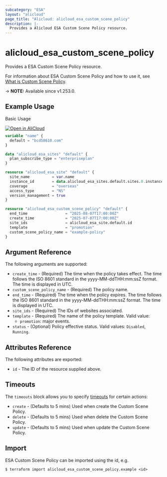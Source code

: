 ```yaml
---
subcategory: "ESA"
layout: "alicloud"
page_title: "Alicloud: alicloud_esa_custom_scene_policy"
description: |-
  Provides a Alicloud ESA Custom Scene Policy resource.
---
```


# alicloud_esa_custom_scene_policy

Provides a ESA Custom Scene Policy resource.



For information about ESA Custom Scene Policy and how to use it, see [What is Custom Scene Policy](https://next.api.alibabacloud.com/document/ESA/2024-09-10/CreateCustomScenePolicy).

-> **NOTE:** Available since v1.253.0.

## Example Usage

Basic Usage

<div style="display: block;margin-bottom: 40px;"><div class="oics-button" style="float: right;position: absolute;margin-bottom: 10px;">
  <a href="https://api.aliyun.com/terraform?resource=alicloud_esa_custom_scene_policy&exampleId=bc06bf91-0806-9ef8-3906-7dc392cd42ad365d85dc&activeTab=example&spm=docs.r.esa_custom_scene_policy.0.bc06bf9108&intl_lang=EN_US" target="_blank">
    <img alt="Open in AliCloud" src="https://img.alicdn.com/imgextra/i1/O1CN01hjjqXv1uYUlY56FyX_!!6000000006049-55-tps-254-36.svg" style="max-height: 44px; max-width: 100%;">
  </a>
</div></div>

```terraform
variable "name" {
  default = "bcd58610.com"
}

data "alicloud_esa_sites" "default" {
  plan_subscribe_type = "enterpriseplan"
}

resource "alicloud_esa_site" "default" {
  site_name          = var.name
  instance_id        = data.alicloud_esa_sites.default.sites.0.instance_id
  coverage           = "overseas"
  access_type        = "NS"
  version_management = true
}

resource "alicloud_esa_custom_scene_policy" "default" {
  end_time                 = "2025-08-07T17:00:00Z"
  create_time              = "2025-07-07T17:00:00Z"
  site_ids                 = alicloud_esa_site.default.id
  template                 = "promotion"
  custom_scene_policy_name = "example-policy"
}
```

## Argument Reference

The following arguments are supported:
* `create_time` - (Required) The time when the policy takes effect.
The time follows the ISO 8601 standard in the yyyy-MM-ddTHH:mm:ssZ format. The time is displayed in UTC.
* `custom_scene_policy_name` - (Required) The policy name.
* `end_time` - (Required) The time when the policy expires.
The time follows the ISO 8601 standard in the yyyy-MM-ddTHH:mm:ssZ format. The time is displayed in UTC.
* `site_ids` - (Required) The IDs of websites associated.
* `template` - (Required) The name of the policy template. Valid value:
  - `promotion`: major events.
* `status` - (Optional) Policy effective status. Valid values: `Disabled`, `Running`.

## Attributes Reference

The following attributes are exported:
* `id` - The ID of the resource supplied above.

## Timeouts

The `timeouts` block allows you to specify [timeouts](https://developer.hashicorp.com/terraform/language/resources/syntax#operation-timeouts) for certain actions:
* `create` - (Defaults to 5 mins) Used when create the Custom Scene Policy.
* `delete` - (Defaults to 5 mins) Used when delete the Custom Scene Policy.
* `update` - (Defaults to 5 mins) Used when update the Custom Scene Policy.

## Import

ESA Custom Scene Policy can be imported using the id, e.g.

```shell
$ terraform import alicloud_esa_custom_scene_policy.example <id>
```